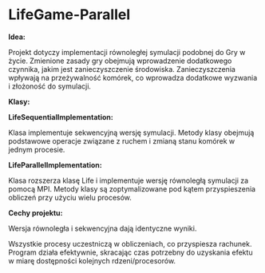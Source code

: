 # LifeGame-Parallel

**Idea:**

Projekt dotyczy implementacji równoległej symulacji podobnej do Gry w życie. Zmienione zasady gry obejmują wprowadzenie dodatkowego czynnika, jakim jest zanieczyszczenie środowiska. Zanieczyszczenia wpływają na przeżywalność komórek, co wprowadza dodatkowe wyzwania i złożoność do symulacji.

**Klasy:**

**LifeSequentialImplementation:**

Klasa implementuje sekwencyjną wersję symulacji.
Metody klasy obejmują podstawowe operacje związane z ruchem i zmianą stanu komórek w jednym procesie.


**LifeParallelImplementation:**

Klasa rozszerza klasę Life i implementuje wersję równoległą symulacji za pomocą MPI.
Metody klasy są zoptymalizowane pod kątem przyspieszenia obliczeń przy użyciu wielu procesów.


**Cechy projektu:**

Wersja równoległa i sekwencyjna dają identyczne wyniki.

Wszystkie procesy uczestniczą w obliczeniach, co przyspiesza rachunek.
Program działa efektywnie, skracając czas potrzebny do uzyskania efektu w miarę dostępności kolejnych rdzeni/procesorów.
